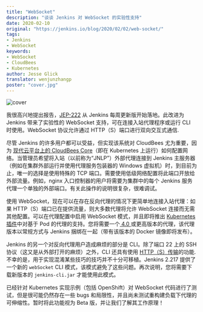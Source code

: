 ```yaml
---
title: "WebSocket"
description: "谈谈 Jenkins 对 WebSocket 的实验性支持"
date: 2020-02-10
original: "https://jenkins.io/blog/2020/02/02/web-socket/"
tags:
- Jenkins
- WebSocket
keywords:
- WebSocket
- CloudBees
- Kubernetes
author: Jesse Glick
translator: wenjunzhangp
poster: "cover.jpg"
---
```


![cover](cover.jpg)

我很高兴地提出报告，[JEP-222](https://github.com/jenkinsci/jep/blob/master/jep/222/README.adoc) 从 Jenkins 每周更新版开始落地。此改进为 Jenkins 带来了实验性的 WebSocket 支持，可在连接入站代理程序或运行 CLI 时使用。WebSocket 协议允许通过 HTTP（S）端口进行双向交互式通信.

尽管 Jenkins 的许多用户都可以受益，但实现该系统对 CloudBees 尤为重要，因为 [现代云平台上的 CloudBees Core](https://docs.cloudbees.com/docs/cloudbees-core/latest/)（即在 Kubernetes 上运行）如何配置网络。当管理员希望将入站（以前称为“JNLP”）外部代理连接到 Jenkins 主服务器（例如在集群外部运行并使用代理服务包装器的 Windows 虚拟机）时，到目前为止，唯一的选择是使用特殊的 TCP 端口。需要使用低级网络配置将此端口开放给外部流量。例如，nginx 入口控制器的用户将需要为集群中的每个 Jenkins 服务代理一个单独的外部端口。有关此操作的说明很复杂，很难调试。

使用 WebSocket，现在可以在存在反向代理的情况下更简单地连接入站代理：如果 HTTP（S）端口已在提供流量，则大多数代理将允许 WebSocket 连接而无需其他配置。可以在代理配置中启用 WebSocket 模式，并且即将推出 [Kubernetes 插件](https://plugins.jenkins.io/kubernetes/)中对基于 Pod 的代理的支持。您将需要一个[ 4.0 ](https://github.com/jenkinsci/remoting/releases/tag/remoting-4.0)或更高版本的代理，该代理版本以常规方式与 Jenkins 捆绑在一起（带有该版本的 Docker 镜像即将发布）。

Jenkins 的另一个对反向代理用户造成麻烦的部分是 CLI。除了端口 22 上的 SSH 协议（这又是从外部打开的麻烦）之外，CLI 还具有使用 [HTTP（S）传输](https://jenkins.io/blog/2017/04/11/new-cli/)的功能.不幸的是，用于实现混淆某些技巧的技巧并不十分可移植。Jenkins 2.217 提供了一个新的 `webSocket` CLI 模式，该模式避免了这些问题。再次说明，您将需要下载新版本的 `jenkins-cli.jar` 才能使用此模式。

已经针对 Kubernetes 实现示例（包括 OpenShift）对 WebSocket 代码进行了测试，但是很可能仍然存在一些 bugs 和局限性，并且尚未测试重构建负载下代理的可伸缩性。暂时将此功能视为 Beta 版，并让我们了解其工作原理！